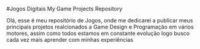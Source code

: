 #Jogos Digitais
My Game Projects Repository

 Olá, esse é meu repositório de Jogos, onde me dedicarei a publicar meus principais projetos realcionados a Game Design e Programação em vários motores, assim como todos estamos em constante evolução logo busco cada vez mais aprender com minhas experiências
